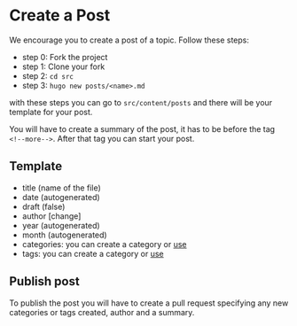 # Create a Post
We encourage you to create a post of a topic. Follow these steps:

* step 0: Fork the project
* step 1: Clone your fork
* step 2: `cd src`
* step 3: `hugo new posts/<name>.md`

with these steps you can go to `src/content/posts` and there will be your template for your post.

You will have to create a summary of the post, it has to be before the tag `<!--more-->`. After that tag you can start your post.

## Template
* title (name of the file)
* date (autogenerated)
* draft (false)
* author [change]
* year (autogenerated)
* month (autogenerated)
* categories: you can create a category or [use](https://0xbuilders.github.io/categories/)
* tags: you can create a category or [use](https://0xbuilders.github.io/tags/)

## Publish post
To publish the post you will have to create a pull request specifying any new categories or tags created, author and a summary.
